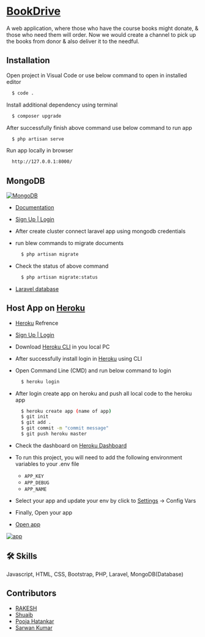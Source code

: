 # [BookDrive](http://stark-lake-68051.herokuapp.com/)

A web application, where those who have the course books might donate, & those who need them will order. Now we would create a channel to pick up the books from donor & also deliver it to the needful.

## Installation

Open project in Visual Code or use below command to open in installed editor

```bash
  $ code .
```

Install additional dependency using terminal

```bash
  $ composer upgrade
```

After successfully finish above command use below command to run app

```bash
  $ php artisan serve
```

Run app locally in browser

```bash
  http://127.0.0.1:8000/
```

## MongoDB
[![MongoDB](https://lh3.googleusercontent.com/R7dw6yMDqzWxQgiqslkxTnP-3e1wNFCLXNhMaSvMY-6Sutf3saejIW0FDzK3cUU0ItbD-c-ma52shXCE4WmjRARETTorCbDhggJANVlaxxLyxW3M1fNpkMvj_1Uq5a0SDsHEVy88_NHdidpRVXt1dX--y_bsvKy0nS8l2p0F5hbZlb9F1nQjvn4-PDszR3wjLhij3S6FZVl-T4lv5gMsRHE17SHuNBuMP82Gveg35BBY84bxqbAjjGog7sNXJ2BQe1CZaAWKfCT2Ly3uBGfcEUWNiGFBAk3jhvJW86AeEpI2vbuZ5XJnE3odY2q-jtZw3dARmMZbzNOARkSeg8pxQga0eJbV7K81TS-KETXfIXq3nIAx0up7Nplhg7A9Gy5HMiUlheo8Y0DPoOVFQ54XGC5hmR3z053jKRPAdhY5Opd-QzFa8n3hwizOQThh3Nx9--w-A5MbWgk8mZeknapncXEFGp5Tdj_9PWmUD4E9auio40B8qtSobqnAqPJjDayreAoGMVdcPDElPZk5YQTZTjPZBvMxVyFW7uOhqY-PuAj4THFILk9GHCmAiqebziSUnBAhaqV4PDFRHUl5kkQorTM0mP6RIzVhZOQvtcg6Gb0_X6QmR5NF76FVK16WKaUJviv1GUi5ZE35k_YU4VBnAtijCp6ekg1OGU0Z8TWqqCAmHwFrtC8WXiqe2VA2uXjNUUPbhOK4g7LhrpmgcziocaU=w433-h116-no?authuser=0)](https://account.mongodb.com/account/login?_ga=2.27186813.1330840700.1645023003-106929829.1643112359)

- [Documentation](https://docs.mongodb.com/)
- [Sign Up | Login](https://account.mongodb.com/account/login?_ga=2.27186813.1330840700.1645023003-106929829.1643112359)
- After create cluster connect laravel app using mongodb credentials
- run blew commands to migrate documents

  ```bash
    $ php artisan migrate
  ```
- Check the status of above command

  ```bash
    $ php artisan migrate:status
  ```
- [Laravel database](https://laravel.com/docs/7.x/database)

## Host App on [Heroku](https://dashboard.heroku.com/)

- [Heroku](https://dashboard.heroku.com/) Refrence
- [Sign Up | Login](https://id.heroku.com/login)
- Download [Heroku CLI](https://devcenter.heroku.com/articles/heroku-cli#install-the-heroku-cli) in you local PC
- After successfully install login in [Heroku](https://dashboard.heroku.com/) using CLI
- Open Command Line (CMD) and run below command to login

  ```bash
    $ heroku login
  ```
- After login create app on heroku and push all local code to the heroku app

  ```bash
    $ heroku create app (name of app)
    $ git init
    $ git add .
    $ git commit -m "commit message" 
    $ git push heroku master
  ```
- Check the dashboard on [Heroku Dashboard](https://dashboard.heroku.com/apps)
- To run this project, you will need to add the following environment variables to your .env file
  - `APP_KEY`
  - `APP_DEBUG`
  - `APP_NAME`

- Select your app and update your env by click to [Settings](https://dashboard.heroku.com/apps/stark-lake-68051/settings) -> Config Vars
- Finally, Open your app
- [Open app](http://stark-lake-68051.herokuapp.com/)

[![app](https://lh3.googleusercontent.com/-GQ2_vpBYiivBqfIz39fzLG0uQhKwCCbwio_EBpfC2vrXgl5mIRfNtbqXwXpnv6YLAZ7VgvOfmJUaTcYC0SX1u09AmllcgIL9FWH8gYXhWJyGv5e3AYiqCQ1tYY8QMY0scE6d642BOcuG2Pjk-eXjvM79DGZBBKpKfgXgrMWmAllr5ivySxHF0aRs37qiQw9HccT9ACFkap2XZmqWF-peJVTv_aKDHjgF4cpVk8fSn86dvBf2vrdiR7_WduyvqyrXdjwRL9C2Oqi-X8e_WxsGGqZLNDol9oS5DvopRd8kVoSbWgrvEjoJZ0Lhp_KSilP4raIT9WpCvlKcRt8v96dCGt-WoUPTqF1X22JER10bbsJWQ8_60qFI8Q7rZnDzTq8HUU1nKNnhrcJqfg2cEPLLPp51FwIbrdUBV_5Y_K_9hL97Okrzk6yi-d5PBoip-xF0SuMlVNro7bnZj9bgPpzWpuIaNjHvy12symB72OZEVAeiuEjdv8Wop8qy3hhOXf2iUc1UhMBcK6UhyV3IVKlqfcVO4_5FaPCXiCK_28vZh9eN-pyR5_t3LJ0bq4yTRLQAk5CfCMmfLkm8pXgVfFOVWH4UhDYsHtG-Iad_3V7ouDdbNEHbW7AvaYz1ha2pTt1-Zu1iSlzVbAsMwP1xgA0QNfGab35NsDBb_0oPFgMXbaXo0lU5Dtu_hapk5Ft_y30AlYo7BZqY1vp2E9OOoaKMOc=w1190-h665-no?authuser=0)](http://stark-lake-68051.herokuapp.com/)

## 🛠 Skills
Javascript, HTML, CSS, Bootstrap, PHP, Laravel, MongoDB(Database)

## Contributors
- [RAKESH](https://github.com/RkayBhaker)
- [Shuaib](https://github.com/shuaib71)
- [Pooja Hatankar](https://github.com/poojahatankar15)
- [Sarwan Kumar](https://github.com/shrawan632)
